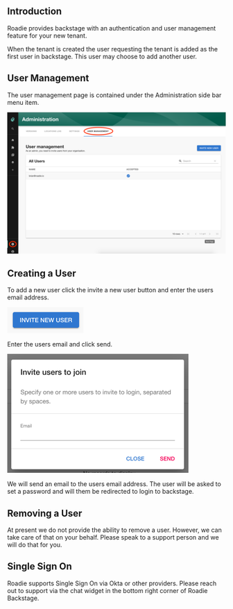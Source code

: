 
## Introduction

Roadie provides backstage with an authentication and user management feature for your new tenant.

When the tenant is created the user requesting the tenant is added as the first user in backstage. This user may choose to add another user.

## User Management
The user management page is contained under the Administration side bar menu item.

![user-management-page.png](./user-management-page.png)

## Creating a User
To add a new user click the invite a new user button and enter the users email address.

![invite-user-button.png](./invite-user-button.png)

Enter the users email and click send.

![add-user-dialog.png](./add-user-dialog.png)

We will send an email to the users email address. The user will be asked to set a password and will them be redirected to login to backstage.

## Removing a User
At present we do not provide the ability to remove a user. However, we can take care of that on your behalf. Please speak to a support person and we will do that for you.

## Single Sign On
Roadie supports Single Sign On via Okta or other providers. Please reach out to support via the chat widget in the bottom right corner of Roadie Backstage.
